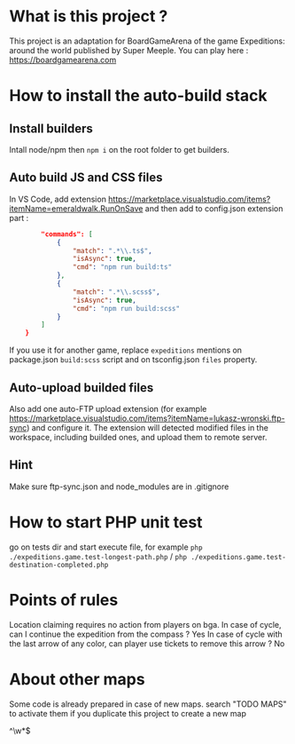 # What is this project ?

This project is an adaptation for BoardGameArena of the game Expeditions: around the world published by Super Meeple.
You can play here : https://boardgamearena.com

# How to install the auto-build stack

## Install builders

Intall node/npm then `npm i` on the root folder to get builders.

## Auto build JS and CSS files

In VS Code, add extension https://marketplace.visualstudio.com/items?itemName=emeraldwalk.RunOnSave and then add to config.json extension part :

```json
        "commands": [
            {
                "match": ".*\\.ts$",
                "isAsync": true,
                "cmd": "npm run build:ts"
            },
            {
                "match": ".*\\.scss$",
                "isAsync": true,
                "cmd": "npm run build:scss"
            }
        ]
    }
```

If you use it for another game, replace `expeditions` mentions on package.json `build:scss` script and on tsconfig.json `files` property.

## Auto-upload builded files

Also add one auto-FTP upload extension (for example https://marketplace.visualstudio.com/items?itemName=lukasz-wronski.ftp-sync) and configure it. The extension will detected modified files in the workspace, including builded ones, and upload them to remote server.

## Hint

Make sure ftp-sync.json and node_modules are in .gitignore

# How to start PHP unit test

go on tests dir and start execute file, for example `php ./expeditions.game.test-longest-path.php` / `php ./expeditions.game.test-destination-completed.php`

# Points of rules

Location claiming requires no action from players on bga.
In case of cycle, can I continue the expedition from the compass ? Yes
In case of cycle with the last arrow of any color, can player use tickets to remove this arrow ? No

# About other maps

Some code is already prepared in case of new maps. search "TODO MAPS" to activate them if you duplicate this project to create a new map

^\w*$
